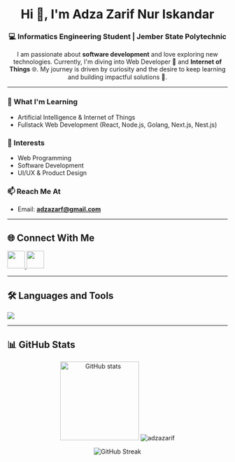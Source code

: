 <h1 align="center">Hi 👋, I'm Adza Zarif Nur Iskandar</h1>
<h3 align="center">💻 Informatics Engineering Student | Jember State Polytechnic</h3>

<p align="center">
  I am passionate about <b>software development</b> and love exploring new technologies.  
  Currently, I'm diving into Web Developer 🤖 and <b>Internet of Things</b> 🌐.  
  My journey is driven by curiosity and the desire to keep learning and building impactful solutions 🚀.
</p>

---

### 🌱 What I'm Learning
- Artificial Intelligence & Internet of Things  
- Fullstack Web Development (React, Node.js, Golang, Next.js, Nest.js)

### 👀 Interests
- Web Programming  
- Software Development  
- UI/UX & Product Design  

### 📫 Reach Me At
- Email: **adzazarf@gmail.com**  

---

## 🌐 Connect With Me
<p align="left">
  <a href="https://linkedin.com/in/adzazarif" target="_blank">
    <img src="https://skillicons.dev/icons?i=linkedin" height="40" />
  </a>
  <a href="https://instagram.com/adzazarifnur" target="_blank">
    <img src="https://skillicons.dev/icons?i=instagram" height="40" />
  </a>
</p>

---

## 🛠️ Languages and Tools
<p align="left">
  <img src="https://skillicons.dev/icons?i=arduino,bootstrap,css,figma,flutter,html,java,js,laravel,mysql,php,postman,python,react,tailwind,nodejs" />
</p>

---

## 📊 GitHub Stats
<p align="center">
  <img src="https://github-readme-stats.vercel.app/api?username=adzazarif&show_icons=true&theme=algolia&include_all_commits=true&count_private=true" alt="GitHub stats" height="180"/>
  <img src="https://github-readme-stats.vercel.app/api/top-langs?username=adzazarif&show_icons=true&locale=en&layout=compact&theme=algolia&langs_count=8" alt="adzazarif" />
</p>

<p align="center">
  <img src="https://github-readme-streak-stats.herokuapp.com/?user=adzazarif&theme=algolia" alt="GitHub Streak"/>
</p>
